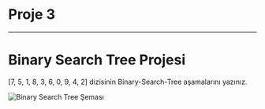 # Proje 3
---

# Binary Search Tree Projesi

[7, 5, 1, 8, 3, 6, 0, 9, 4, 2] dizisinin Binary-Search-Tree aşamalarını yazınız.

![Binary Search Tree Şeması](https://www.hizliresim.com/p4c115e)